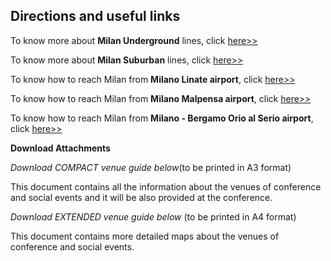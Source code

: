 ## Directions and useful links

 

To know more about **Milan Underground** lines, click [here>>](http://www.atm.it/en/viaggiaconnoi/pages/schemaretemetro.aspx) 

 

To know more about **Milan Suburban** lines, click [here>>](http://www.trenord.it/en/the-lines/regional-railway.aspx) 

 

 

 

 

To know how to reach Milan from **Milano Linate airport**, click [here>>](http://www.milanolinate-airport.com/en/directions-and-parking) 

 

To know how to reach Milan from **Milano Malpensa airport**, click [here>>](http://www.milanomalpensa-airport.com/en/directions-and-parking) 

 

To know how to reach Milan from **Milano - Bergamo Orio al Serio airport**, click [here>>](http://www.sacbo.it/Editorial/newsCategoryViewProcess.jsp?editorialID=171) 



**Download Attachments** 
 
 *Download COMPACT venue guide below*(to be printed in A3 format) 

 

This document contains all the information about the venues of conference and social events and it will be also provided at the conference.

 

 
*Download EXTENDED venue guide below* (to be printed in A4 format)

 

This document contains more detailed maps about the venues of conference and social events.